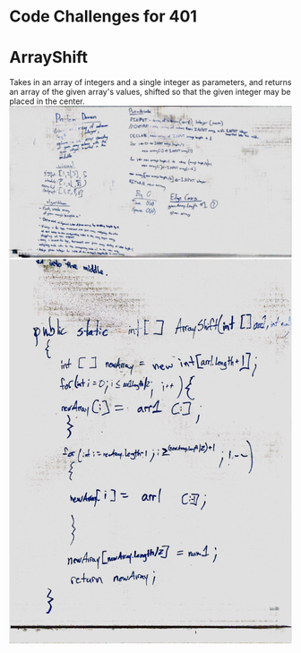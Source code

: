 # Code Challenges for 401

# ArrayShift
Takes in an array of integers and a single integer as parameters, and returns an array of the given array's values,
shifted so that the given integer may be placed in the center. 
![whiteboard image](https://github.com/RickFlinn/data-structures-and-algorithms/blob/master/assets/pic1%20(1).jpg)
![whiteboard image](https://github.com/RickFlinn/data-structures-and-algorithms/blob/master/assets/pic2.jpg)
